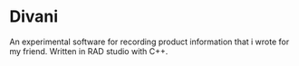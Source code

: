 # Divani 
An experimental software for recording product information that i wrote for my friend. Written in RAD studio with C++.

